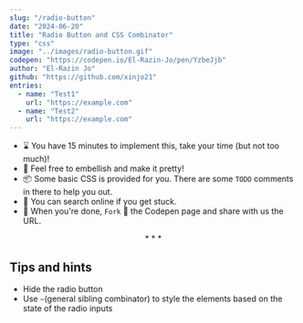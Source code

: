 ```yaml
---
slug: "/radio-button"
date: "2024-06-20"
title: "Radio Button and CSS Combinator"
type: "css"
image: "../images/radio-button.gif"
codepen: "https://codepen.io/El-Razin-Jo/pen/YzbeJjb"
author: "El-Razin Jo"
github: "https://github.com/xinjo21"
entries:
  - name: "Test1"
    url: "https://example.com"
  - name: "Test2"
    url: "https://example.com"
---
```


- ⌛ You have 15 minutes to implement this, take your time (but not too much)!
- 💅 Feel free to embellish and make it pretty!
- 📦 Some basic CSS is provided for you. There are some `TODO` comments in there to help you out.
- 🧙 You can search online if you get stuck.
- 🎉 When you're done, `Fork` 🍴 the Codepen page and share with us the URL.

<p align='center'>* * *</p>

## Tips and hints

- Hide the radio button
- Use `~`(general sibling combinator) to style the elements based on the state of the radio inputs
